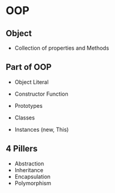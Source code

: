 # OOP

## Object
- Collection of properties and Methods

## Part of OOP
- Object Literal

- Constructor Function
- Prototypes
- Classes
- Instances (new, This)

## 4 Pillers
- Abstraction
- Inheritance
- Encapsulation
- Polymorphism


